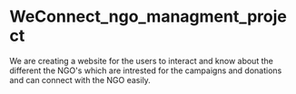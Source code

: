 # WeConnect_ngo_managment_project
We are creating a website for the users to interact and know about the different the NGO's which are intrested for the campaigns and donations and can connect with the NGO easily.
